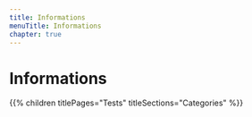```yaml
---
title: Informations
menuTitle: Informations
chapter: true
---
```


# Informations

{{% children titlePages="Tests" titleSections="Categories" %}}
